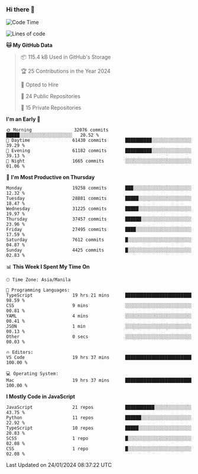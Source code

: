 ### Hi there 👋

<!--START_SECTION:waka-->
![Code Time](http://img.shields.io/badge/Code%20Time-545%20hrs%2032%20mins-blue)

![Lines of code](https://img.shields.io/badge/From%20Hello%20World%20I%27ve%20Written-62.7%20million%20lines%20of%20code-blue)

**🐱 My GitHub Data** 

> 📦 115.4 kB Used in GitHub's Storage 
 > 
> 🏆 25 Contributions in the Year 2024
 > 
> 💼 Opted to Hire
 > 
> 📜 24 Public Repositories 
 > 
> 🔑 15 Private Repositories 
 > 
**I'm an Early 🐤** 

```text
🌞 Morning                32076 commits       █████░░░░░░░░░░░░░░░░░░░░   20.52 % 
🌆 Daytime                61430 commits       ██████████░░░░░░░░░░░░░░░   39.29 % 
🌃 Evening                61182 commits       ██████████░░░░░░░░░░░░░░░   39.13 % 
🌙 Night                  1665 commits        ░░░░░░░░░░░░░░░░░░░░░░░░░   01.06 % 
```
📅 **I'm Most Productive on Thursday** 

```text
Monday                   19258 commits       ███░░░░░░░░░░░░░░░░░░░░░░   12.32 % 
Tuesday                  28881 commits       █████░░░░░░░░░░░░░░░░░░░░   18.47 % 
Wednesday                31225 commits       █████░░░░░░░░░░░░░░░░░░░░   19.97 % 
Thursday                 37457 commits       ██████░░░░░░░░░░░░░░░░░░░   23.96 % 
Friday                   27495 commits       ████░░░░░░░░░░░░░░░░░░░░░   17.59 % 
Saturday                 7612 commits        █░░░░░░░░░░░░░░░░░░░░░░░░   04.87 % 
Sunday                   4425 commits        █░░░░░░░░░░░░░░░░░░░░░░░░   02.83 % 
```


📊 **This Week I Spent My Time On** 

```text
🕑︎ Time Zone: Asia/Manila

💬 Programming Languages: 
TypeScript               19 hrs 21 mins      █████████████████████████   98.59 % 
CSS                      9 mins              ░░░░░░░░░░░░░░░░░░░░░░░░░   00.81 % 
YAML                     4 mins              ░░░░░░░░░░░░░░░░░░░░░░░░░   00.41 % 
JSON                     1 min               ░░░░░░░░░░░░░░░░░░░░░░░░░   00.13 % 
Other                    0 secs              ░░░░░░░░░░░░░░░░░░░░░░░░░   00.03 % 

🔥 Editors: 
VS Code                  19 hrs 37 mins      █████████████████████████   100.00 % 

💻 Operating System: 
Mac                      19 hrs 37 mins      █████████████████████████   100.00 % 
```

**I Mostly Code in JavaScript** 

```text
JavaScript               21 repos            ███████████░░░░░░░░░░░░░░   43.75 % 
Python                   11 repos            ██████░░░░░░░░░░░░░░░░░░░   22.92 % 
TypeScript               10 repos            █████░░░░░░░░░░░░░░░░░░░░   20.83 % 
SCSS                     1 repo              █░░░░░░░░░░░░░░░░░░░░░░░░   02.08 % 
CSS                      1 repo              █░░░░░░░░░░░░░░░░░░░░░░░░   02.08 % 
```




 Last Updated on 24/01/2024 08:37:22 UTC
<!--END_SECTION:waka-->
